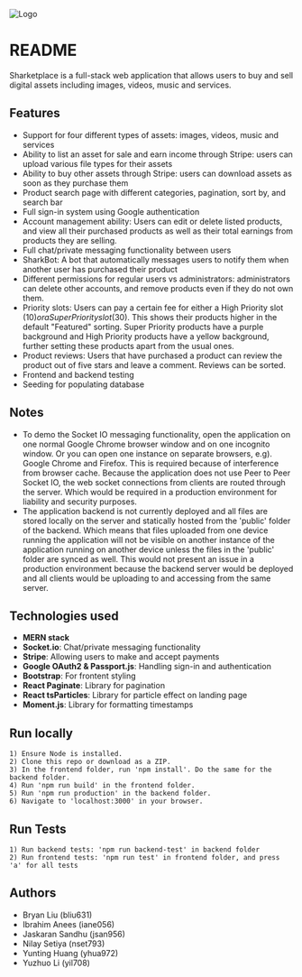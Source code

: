 
![Logo](https://i.imgur.com/RSZhOrm.png)


# README

Sharketplace is a full-stack web application that allows users to buy and sell digital assets including images, videos, music and services.

## Features
- Support for four different types of assets: images, videos, music and services
- Ability to list an asset for sale and earn income through Stripe: users can upload various file types for their assets
- Ability to buy other assets through Stripe: users can download assets as soon as they purchase them
- Product search page with different categories, pagination, sort by, and search bar
- Full sign-in system using Google authentication
- Account management ability: Users can edit or delete listed products, and view all their purchased products as well as their total earnings from products they are selling.
- Full chat/private messaging functionality between users
- SharkBot: A bot that automatically messages users to notify them when another user has purchased their product
- Different permissions for regular users vs administrators: administrators can delete other accounts, and remove products even if they do not own them.
- Priority slots: Users can pay a certain fee for either a High Priority slot ($10) or a Super Priority slot ($30). This shows their products higher in the default "Featured" sorting. Super Priority products have a purple background and High Priority products have a yellow background, further setting these products apart from the usual ones.
- Product reviews: Users that have purchased a product can review the product out of five stars and leave a comment. Reviews can be sorted.
- Frontend and backend testing
- Seeding for populating database
## Notes 
- To demo the Socket IO messaging functionality, open the application on one normal Google Chrome browser window and on one incognito window. Or you can open one instance on separate browsers, e.g). Google Chrome and Firefox. This is required because of interference from browser cache. Because the application does not use Peer to Peer Socket IO, the web socket connections from clients are routed through the server. Which would be required in a production environment for liability and security purposes. 
- The application backend is not currently deployed and all files are stored locally on the server and statically hosted from the 'public' folder of the backend. Which means that files uploaded from one device running the application will not be visible on another instance of the application running on another device unless the files in the 'public' folder are synced as well. This would not present an issue in a production environment because the backend server would be deployed and all clients would be uploading to and accessing from the same server.
## Technologies used
- **MERN stack**
- **Socket.io**: Chat/private messaging functionality
- **Stripe**: Allowing users to make and accept payments
- **Google OAuth2 & Passport.js**: Handling sign-in and authentication
- **Bootstrap**: For frontent styling
- **React Paginate**: Library for pagination
- **React tsParticles**: Library for particle effect on landing page
- **Moment.js**: Library for formatting timestamps

## Run locally
    1) Ensure Node is installed.
    2) Clone this repo or download as a ZIP.
    3) In the frontend folder, run 'npm install'. Do the same for the backend folder.
    4) Run 'npm run build' in the frontend folder.
    5) Run 'npm run production' in the backend folder.
    6) Navigate to 'localhost:3000' in your browser.
## Run Tests
    1) Run backend tests: 'npm run backend-test' in backend folder
    2) Run frontend tests: 'npm run test' in frontend folder, and press 'a' for all tests
## Authors
 - Bryan Liu (bliu631)
 - Ibrahim Anees (iane056)
 - Jaskaran Sandhu (jsan956)
 - Nilay Setiya (nset793)
 - Yunting Huang (yhua972)
 - Yuzhuo Li (yil708)
